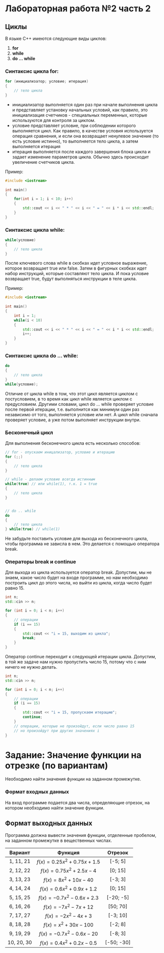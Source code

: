 # Лабораторная работа №2 часть 2

## Циклы

В языке C++ имеются следующие виды циклов:

1. **for**
2. **while**
3. **do ... while**
   

### Синтаксис цикла for:
```cpp
for (инициализатор; условие; итерация)
{
    // тело цикла
}
```

- инициализатор выполняется один раз при начале выполнения цикла и представляет установку начальных условий, как правило, это инициализация счетчиков - специальных переменных, которые используются для контроля за циклом.
- условие представляет условие, при соблюдении которого выполняется цикл. Как правило, в качестве условия используется операция сравнения, и если она возвращает ненулевое значение (то есть условие истинно), то выполняется тело цикла, а затем выполняется итерация
- итерация выполняется после каждого завершения блока цикла и задает изменение параметров цикла. Обычно здесь происходит увеличение счетчиков цикла.

Пример:
```cpp
#include <iostream>
 
int main()
{   
    for(int i = 1; i < 10; i++)
    {
        std::cout << i << " * " << i << " = " << i * i << std::endl;
    }
}
```

### Синтаксис цикла while:

```cpp
while(условие)
{
    // тело цикла
}
```

После ключевого слова while в скобках идет условное выражение, которое возвращает true или false. Затем в фигурных скобках идет набор инструкций, которые составляют тело цикла. И пока условие возвращает true, будут выполняться инструкции в теле цикла.

Пример:

```cpp
#include <iostream>
 
int main()
{   
    int i = 1;
    while(i < 10)
    {
        std::cout << i << " * " << i << " = " << i * i << std::endl;
        i++;
    }
}
```

### Синтаксис цикла do ... while:
```cpp
do
{
    // тело цикла
}
while(условие);
```

Отличие от цикла while в том, что этот цикл является циклом с постусловием, в то время как цикл while является циклом с предусловием. Другими словами, цикл do ... while проверяет условие после первой итерации, т.е. выполнится как минимум один раз независимо от того, выполняется условие или нет. А цикл while сначала проверяет условие, а уже потом выполняет инструкции внутри.

### Бесконечный цикл

Для выполнения бесконечного цикла есть несколько способов:

```cpp
// for - опускаем иницализатор, условие и итерацию
for (;;)
{
    // тело цикла
}

// while - делаем условие всегда истинным
while(true) // или while(1), т.к. 1 = true
{
    // тело цикла
}


// do .. while
do
{
    // тело цикла
} while(true) // while(1)

```

Не забудьте поставить условие для выхода из бесконечного цикла, чтобы программа не зависла в нем. Это делается с помощью оператора break.

### Операторы break и continue

Для выхода из цикла используется оператор break. Допустим, мы не знаем, какое число будет на входе программе, но нам необходимо построить цикл до этого числа, но выйти из цикла, когда число будет равно 15.

```cpp
int n;
std::cin >> n;

for (int i = 0; i < n; i++)
{
    // операции
    if (i == 15)
    {
        std::cout << "i = 15, выходим из цикла";
        break;
    }
}
```

Оператор continue переходит к следующей итерации цикла. Допустим, в той же задаче нам нужно пропустить число 15, потому что с ним ничего не нужно делать.

```cpp
int n;
std::cin >> n;

for (int i = 0; i < n; i++)
{
    // операции
    if (i == 15)
    {
        std::cout << "i = 15, пропускаем итерацию";
        continue;
    }
    // операции, которые не произойдут, если число равно 15
    // но произойдут при других значениях i
}
```

# Задание: Значение функции на отрезке (по вариантам)

Необходимо найти значения функции на заданном промежутке.

### Формат входных данных

На вход программе подается два числа, определяющие отрезок, на котором необходимо найти значение функции.

## Формат выходных данных
Программа должна вывести значения функции, отделенные пробелом, на заданном промежутке в вещественных числах.

| Вариант | Функция | Отрезок |
| :-----: | :-----: | :-----: |
| 1, 11, 21 | $f(x) = 0.25x^2 + 0.75x + 1.5$| [-5; 5] |
| 2, 12, 22 | $f(x) = 0.75x^2 + 2.5x - 4$| [0; 15] |
| 3, 13, 23 | $f(x) = 8x^2  + 10x - 40$| [-3; 3] |
| 4, 14, 24 | $f(x) = 0.6x^2 + 0.9x + 1.2$| [0; 15] |
| 5, 15, 25 | $f(x) = -0.7x^2 - 0.6x + 2.3$| [-20; -5] |
| 6, 16, 26 | $f(x) = -7x^2 - 7x + 12$| [50; 70] |
| 7, 17, 27 | $f(x) = -2x^2 - 4x + 3$| [-3; 10] |
| 8, 18, 28 | $f(x) = x^2 + 30x - 100$| [-2; 8] |
| 9, 19, 29 | $f(x) = -0.7x^2 - 0.6x - 20$| [-8; 3] |
| 10, 20, 30 | $f(x) = 0.4x^2 + 0.2x - 0.5$| [-50; -30] |

